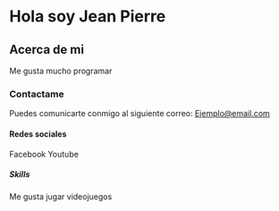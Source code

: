 # Hola soy Jean Pierre

## Acerca de mi

Me gusta mucho programar

### Contactame

Puedes comunicarte conmigo al siguiente correo: Ejemplo@email.com

#### Redes sociales

Facebook
Youtube

##### Skills

Me gusta jugar videojuegos